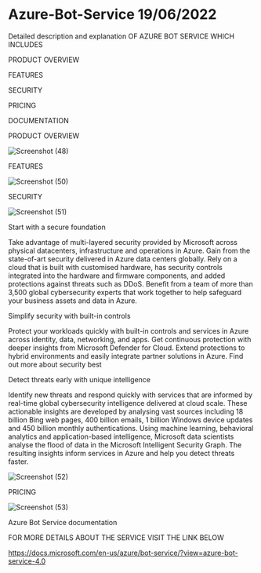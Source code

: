 # Azure-Bot-Service 19/06/2022

Detailed description and explanation OF AZURE BOT SERVICE WHICH INCLUDES

PRODUCT OVERVIEW

FEATURES

SECURITY

PRICING

DOCUMENTATION


PRODUCT OVERVIEW

![Screenshot (48)](https://user-images.githubusercontent.com/91434729/174468937-6faefc98-560a-431d-9987-ed6ff84bbed7.png)

FEATURES

![Screenshot (50)](https://user-images.githubusercontent.com/91434729/174468983-8a6d5c51-3a74-434e-a7f1-403dc6ff3442.png)

SECURITY

![Screenshot (51)](https://user-images.githubusercontent.com/91434729/174469039-9fab6374-2c03-43be-87ec-df78f0c6b926.png)

Start with a secure foundation


Take advantage of multi-layered security provided by Microsoft across physical datacenters, infrastructure and operations in Azure. Gain from the state-of-art security delivered in Azure data centers globally. Rely on a cloud that is built with customised hardware, has security controls integrated into the hardware and firmware components, and added protections against threats such as DDoS. Benefit from a team of more than 3,500 global cybersecurity experts that work together to help safeguard your business assets and data in Azure.

Simplify security with built-in controls


Protect your workloads quickly with built-in controls and services in Azure across identity, data, networking, and apps. Get continuous protection with deeper insights from Microsoft Defender for Cloud. Extend protections to hybrid environments and easily integrate partner solutions in Azure. Find out more about security best

Detect threats early with unique intelligence


Identify new threats and respond quickly with services that are informed by real-time global cybersecurity intelligence delivered at cloud scale. These actionable insights are developed by analysing vast sources including 18 billion Bing web pages, 400 billion emails, 1 billion Windows device updates and 450 billion monthly authentications. Using machine learning, behavioral analytics and application-based intelligence, Microsoft data scientists analyse the flood of data in the Microsoft Intelligent Security Graph. The resulting insights inform services in Azure and help you detect threats faster.

![Screenshot (52)](https://user-images.githubusercontent.com/91434729/174469218-beb74ea3-b5da-4a70-a13c-83d6507fc296.png)

PRICING

![Screenshot (53)](https://user-images.githubusercontent.com/91434729/174469270-1f194005-f510-417c-8cfc-c76a0228e3f5.png)


Azure Bot Service documentation

FOR MORE DETAILS ABOUT THE SERVICE VISIT THE LINK BELOW

https://docs.microsoft.com/en-us/azure/bot-service/?view=azure-bot-service-4.0
